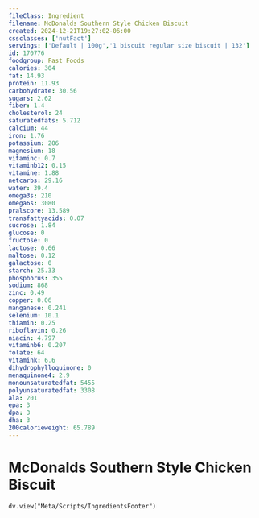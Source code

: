 ```yaml
---
fileClass: Ingredient
filename: McDonalds Southern Style Chicken Biscuit
created: 2024-12-21T19:27:02-06:00
cssclasses: ['nutFact']
servings: ['Default | 100g','1 biscuit regular size biscuit | 132']
id: 170776
foodgroup: Fast Foods
calories: 304
fat: 14.93
protein: 11.93
carbohydrate: 30.56
sugars: 2.62
fiber: 1.4
cholesterol: 24
saturatedfats: 5.712
calcium: 44
iron: 1.76
potassium: 206
magnesium: 18
vitaminc: 0.7
vitaminb12: 0.15
vitamine: 1.88
netcarbs: 29.16
water: 39.4
omega3s: 210
omega6s: 3080
pralscore: 13.589
transfattyacids: 0.07
sucrose: 1.84
glucose: 0
fructose: 0
lactose: 0.66
maltose: 0.12
galactose: 0
starch: 25.33
phosphorus: 355
sodium: 868
zinc: 0.49
copper: 0.06
manganese: 0.241
selenium: 10.1
thiamin: 0.25
riboflavin: 0.26
niacin: 4.797
vitaminb6: 0.207
folate: 64
vitamink: 6.6
dihydrophylloquinone: 0
menaquinone4: 2.9
monounsaturatedfat: 5455
polyunsaturatedfat: 3308
ala: 201
epa: 3
dpa: 3
dha: 3
200calorieweight: 65.789
---
```


# McDonalds Southern Style Chicken Biscuit

```dataviewjs
dv.view("Meta/Scripts/IngredientsFooter")
```